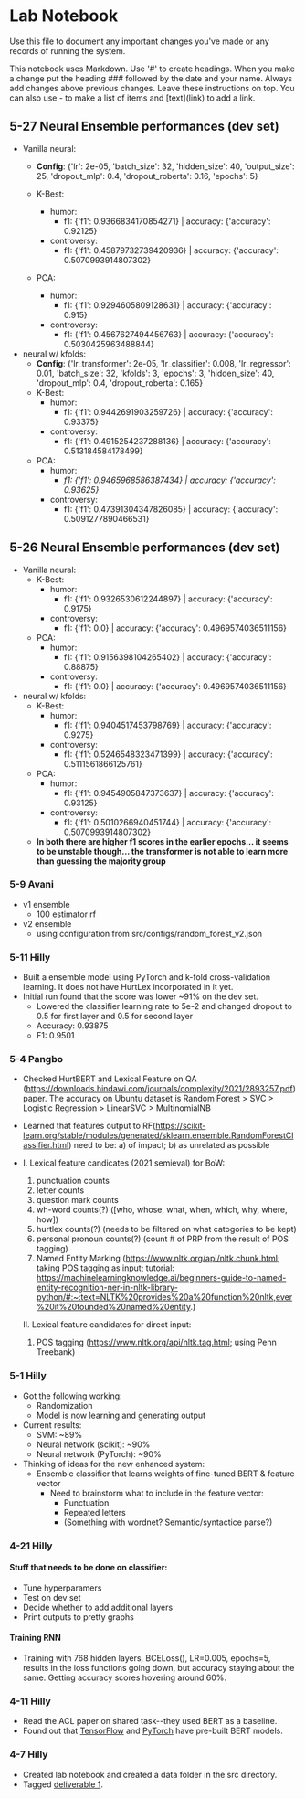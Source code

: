 # Lab Notebook

Use this file to document any important changes you've made or any records of running the system.

This notebook uses Markdown. Use '#' to create headings. When you make a change put the heading ### followed by the date and your name. Always add changes above previous changes. Leave these instructions on top. You can also use - to make a list of items and \[text\](link) to add a link.

## 5-27 Neural Ensemble performances (dev set)

- Vanilla neural: 
	- **Config**: {'lr': 2e-05, 'batch_size': 32, 'hidden_size': 40, 'output_size': 25, 'dropout_mlp': 0.4, 'dropout_roberta': 0.16, 'epochs': 5}

	- K-Best:
		- humor: 
			- f1: {'f1': 0.9366834170854271} | accuracy: {'accuracy': 0.92125}
		- controversy:
			- f1: {'f1': 0.45879732739420936} | accuracy: {'accuracy': 0.5070993914807302}
	- PCA:
		- humor: 
			- f1: {'f1': 0.9294605809128631} | accuracy: {'accuracy': 0.915}
		- controversy:
			- f1: {'f1': 0.4567627494456763} | accuracy: {'accuracy': 0.5030425963488844}
- neural w/ kfolds:
	- **Config**: {'lr_transformer': 2e-05, 'lr_classifier': 0.008, 'lr_regressor': 0.01, 'batch_size': 32, 'kfolds': 3, 'epochs': 3, 'hidden_size': 40, 'dropout_mlp': 0.4, 'dropout_roberta': 0.165}
	- K-Best:
		- humor: 
			- f1: {'f1': 0.9442691903259726} | accuracy: {'accuracy': 0.93375}
		- controversy:
			- f1: {'f1': 0.4915254237288136} | accuracy: {'accuracy': 0.513184584178499} 
	- PCA:
		- humor: 
			- _f1: {'f1': 0.9465968586387434} | accuracy: {'accuracy': 0.93625}_
		- controversy:
			- f1: {'f1': 0.47391304347826085} | accuracy: {'accuracy': 0.5091277890466531} 

## 5-26 Neural Ensemble performances (dev set)

- Vanilla neural:
	- K-Best:
		- humor: 
			- f1: {'f1': 0.9326530612244897} | accuracy: {'accuracy': 0.9175}
		- controversy:
			- f1: {'f1': 0.0} | accuracy: {'accuracy': 0.4969574036511156}
	- PCA:
		- humor: 
			- f1: {'f1': 0.9156398104265402} | accuracy: {'accuracy': 0.88875}
		- controversy:
			- f1: {'f1': 0.0} | accuracy: {'accuracy': 0.4969574036511156}
- neural w/ kfolds:
	- K-Best:
		- humor: 
			- f1: {'f1': 0.9404517453798769} | accuracy: {'accuracy': 0.9275}
		- controversy:
			- f1: {'f1': 0.5246548323471399} | accuracy: {'accuracy': 0.5111561866125761} 
	- PCA:
		- humor: 
			- f1: {'f1': 0.9454905847373637} | accuracy: {'accuracy': 0.93125}
		- controversy:
			- f1: {'f1': 0.5010266940451744} | accuracy: {'accuracy': 0.5070993914807302} 
	- **In both there are higher f1 scores in the earlier epochs... it seems to be unstable though... the transformer is not able to learn more than guessing the majority group**

### 5-9 Avani
- v1 ensemble 
	- 100 estimator rf
- v2 ensemble
	- using configuration from src/configs/random_forest_v2.json

### 5-11 Hilly

- Built a ensemble model using PyTorch and k-fold cross-validation learning. It does not have HurtLex incorporated in it yet. 
- Initial run found that the score was lower ~91% on the dev set.
    - Lowered the classifier learning rate to 5e-2 and changed dropout to 0.5 for first layer and 0.5 for second layer
    - Accuracy: 0.93875
    - F1: 0.9501

### 5-4 Pangbo
- Checked HurtBERT and Lexical Feature on QA (https://downloads.hindawi.com/journals/complexity/2021/2893257.pdf) paper. The accuracy on Ubuntu dataset is Random Forest > SVC > Logistic Regression > LinearSVC > MultinomialNB
- Learned that features output to RF(https://scikit-learn.org/stable/modules/generated/sklearn.ensemble.RandomForestClassifier.html) need to be: a) of impact; b) as unrelated as possible
- I. Lexical feature candicates (2021 semieval) for BoW:
    1. punctuation counts
    2. letter counts
    3. question mark counts
    4. wh-word counts(?) ([who, whose, what, when, which, why, where, how])
    5. hurtlex counts(?) (needs to be filtered on what catogories to be kept)
    6. personal pronoun counts(?) (count # of PRP from the result of POS tagging)
    7. Named Entity Marking (https://www.nltk.org/api/nltk.chunk.html; taking POS tagging as input; tutorial: https://machinelearningknowledge.ai/beginners-guide-to-named-entity-recognition-ner-in-nltk-library-python/#:~:text=NLTK%20provides%20a%20function%20nltk,ever%20it%20founded%20named%20entity.)
  
  II. Lexical feature candidates for direct input:
    1. POS tagging (https://www.nltk.org/api/nltk.tag.html; using Penn Treebank)

### 5-1 Hilly

- Got the following working:
  - Randomization
  - Model is now learning and generating output
- Current results:
  - SVM: ~89%
  - Neural network (scikit): ~90%
  - Neural network (PyTorch): ~90%
- Thinking of ideas for the new enhanced system:
  - Ensemble classifier that learns weights of fine-tuned BERT & feature vector
    - Need to brainstorm what to include in the feature vector:
      - Punctuation
      - Repeated letters
      - (Something with wordnet? Semantic/syntactice parse?)

### 4-21 Hilly

#### Stuff that needs to be done on classifier:
- Tune hyperparamers
- Test on dev set
- Decide whether to add additional layers
- Print outputs to pretty graphs

#### Training RNN 
- Training with 768 hidden layers, BCELoss(), LR=0.005, epochs=5, results in the loss functions going down, but accuracy staying about the same. Getting accuracy scores hovering around 60%.

### 4-11 Hilly
- Read the ACL paper on shared task--they used BERT as a baseline.
- Found out that [TensorFlow](https://www.tensorflow.org/text/tutorials/classify_text_with_bert) and [PyTorch](https://pytorch.org/hub/huggingface_pytorch-transformers/) have pre-built BERT models.

### 4-7 Hilly 

- Created lab notebook and created a data folder in the src directory.
- Tagged [deliverable 1](https://github.com/hasteinmetz/LING573-Project/releases/tag/D1).
